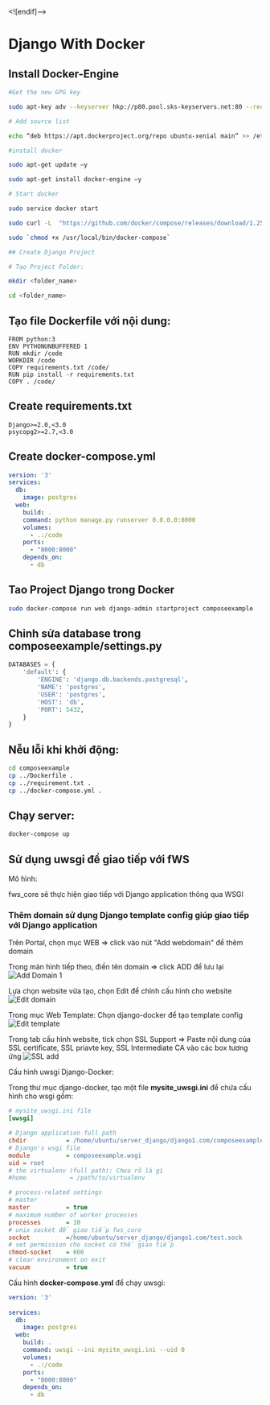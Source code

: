 
<![endif]-->

# Django With Docker

## Install Docker-Engine
```bash
#Get the new GPG key

sudo apt-key adv --keyserver hkp://p80.pool.sks-keyservers.net:80 --recv-keys 58118E89F3A912897C070ADBF76221572C52609D

# Add source list

echo “deb https://apt.dockerproject.org/repo ubuntu-xenial main” >> /etc/apt/sources.list.d/docker.list

#install docker

sudo apt-get update –y

sudo apt-get install docker-engine –y

# Start docker

sudo service docker start

sudo curl -L  "https://github.com/docker/compose/releases/download/1.25.0/docker-compose-$(uname -s)-$(uname -m)"  -o /usr/local/bin/docker-compose

sudo `chmod +x /usr/local/bin/docker-compose`

## Create Django Project

# Tạo Project Folder:

mkdir <folder_name>

cd <folder_name>
```
## Tạo file Dockerfile  với nội dung:
```docker
FROM python:3
ENV PYTHONUNBUFFERED 1
RUN mkdir /code
WORKDIR /code
COPY requirements.txt /code/
RUN pip install -r requirements.txt
COPY . /code/
```

## Create requirements.txt

```
Django>=2.0,<3.0
psycopg2>=2.7,<3.0
```

## Create docker-compose.yml

```yaml
version: '3'
services:
  db:
    image: postgres
  web:
    build: .
    command: python manage.py runserver 0.0.0.0:8000
    volumes:
      - .:/code
    ports:
      - "8000:8000"
    depends_on:
      - db
```
## Tao Project Django trong Docker

```bash
sudo docker-compose run web django-admin startproject composeexample 
```
## Chỉnh sửa database trong composeexample/settings.py

```python
DATABASES = {
    'default': {
        'ENGINE': 'django.db.backends.postgresql',
        'NAME': 'postgres',
        'USER': 'postgres',
        'HOST': 'db',
        'PORT': 5432,
    }
}
```
##  Nễu lỗi khi khởi động:

```bash
cd composeexample
cp ../Dockerfile .
cp ../requirement.txt .
cp ../docker-compose.yml .
```
## Chạy server:
```bash
docker-compose up
```
## Sử dụng uwsgi để giao tiếp với fWS

Mô hình:

fws_core sẽ thực hiện giao tiếp với Django application thông qua WSGI

###  Thêm domain sử dụng Django template config giúp giao tiếp với Django application


Trên Portal, chọn mục WEB => click vào nút "Add webdomain" để thêm domain

Trong màn hình tiếp theo, điền tên domain => click ADD để lưu lại
![Add Domain 1](https://github.com/octvitasut/fWS/blob/master/common/images/docker_django/add_domain.PNG "Add Domain ")

Lựa chọn website vừa tạo, chọn Edit để chỉnh cấu hình cho website
![Edit domain](https://github.com/octvitasut/fWS/blob/master/common/images/docker_django/edit_domain1.PNG)

Trong mục Web Template: Chọn django-docker để tạo template config 
![Edit template](https://github.com/octvitasut/fWS/blob/master/common/images/docker_django/edit_domain2.PNG)

Trong tab cấu hình website, tick chọn SSL Support => Paste nội dung của SSL certificate, SSL priavte key, SSL Intermediate CA vào các box tương ứng
![SSL add](https://github.com/octvitasut/fWS/blob/master/common/images/docker_django/ssl_add.PNG)

Cấu hình  uwsgi Django-Docker:

Trong thư mục django-docker, tạo một file **mysite_uwsgi.ini** để chứa cấu hình cho wsgi gồm:
```ini
# mysite_uwsgi.ini file
[uwsgi]

# Django application full path
chdir           = /home/ubuntu/server_django/django1.com/composeexample
# Django's wsgi file
module          = composeexample.wsgi
uid = root
# the virtualenv (full path): Chưa rõ là gì
#home            = /path/to/virtualenv

# process-related settings
# master
master          = true
# maximum number of worker processes
processes       = 10
# unix socket để giao tiếp fws_core
socket          =/home/ubuntu/server_django/django1.com/test.sock
# set permission cho socket có thể giao tiếp
chmod-socket    = 666
# clear environment on exit
vacuum          = true
```

Cấu hình **docker-compose.yml** để chạy uwsgi:

```yaml
version: '3'
  
services:
  db:
    image: postgres
  web:
    build: .
    command: uwsgi --ini mysite_uwsgi.ini --uid 0
    volumes:
      - .:/code
    ports:
      - "8000:8000"
    depends_on:
      - db

```
